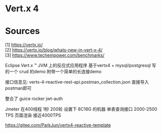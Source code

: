
# Vert.x 4
# Sources
[1] https://vertx.io/  
[2] https://vertx.io/blog/whats-new-in-vert-x-4/  
[3] https://www.techempower.com/benchmarks/

Eclipse Vert.x ™ JVM 上的反应式应用程序
基于vertx4 + mysql/postgresql 写的一个 crud 的demo
附带一个简单的长连接demo


接口信息见:
vertx-4-reactive-rest-api.postman_collection.json
直接导入postman即可


整合了 guice rocker jwt-auth

Jmeter  在400线程 1秒 200轮 设置下
8C16G 的机器 单表查询接口 2000-2500 TPS   页面渲染 接近4000TPS



https://gitee.com/ParkJun/vertx4-reactive-template 